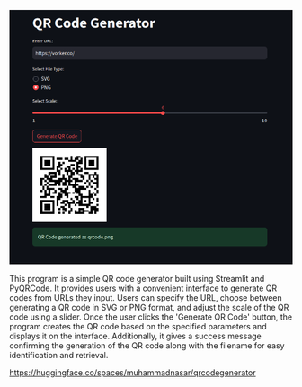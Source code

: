 ![Alt text](qrcode.png)


This program is a simple QR code generator built using Streamlit and PyQRCode. It provides users with a convenient interface to generate QR codes from URLs they input. Users can specify the URL, choose between generating a QR code in SVG or PNG format, and adjust the scale of the QR code using a slider. Once the user clicks the 'Generate QR Code' button, the program creates the QR code based on the specified parameters and displays it on the interface. Additionally, it gives a success message confirming the generation of the QR code along with the filename for easy identification and retrieval.



https://huggingface.co/spaces/muhammadnasar/qrcodegenerator